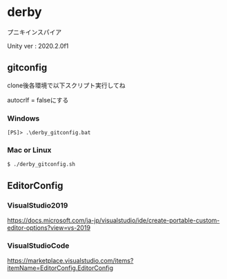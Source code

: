 # derby
プニキインスパイア

Unity ver : 2020.2.0f1

## gitconfig

clone後各環境で以下スクリプト実行してね

autocrlf = falseにする

### Windows

```
[PS]> .\derby_gitconfig.bat
```

### Mac or Linux

```
$ ./derby_gitconfig.sh
```

## EditorConfig

### VisualStudio2019

https://docs.microsoft.com/ja-jp/visualstudio/ide/create-portable-custom-editor-options?view=vs-2019

### VisualStudioCode

https://marketplace.visualstudio.com/items?itemName=EditorConfig.EditorConfig
